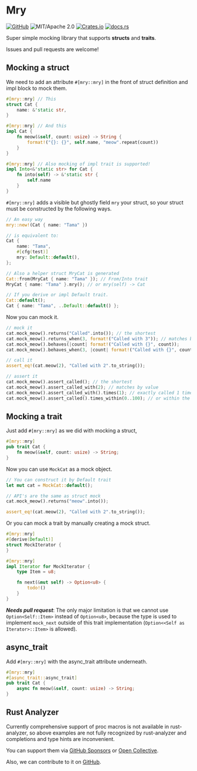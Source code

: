 # Mry

[![GitHub](https://img.shields.io/badge/GitHub-ryo33/mry-222222)](https://github.com/ryo33/mry)
![MIT/Apache 2.0](https://img.shields.io/badge/license-MIT%2FApache--2.0-blue.svg)
[![Crates.io](https://img.shields.io/crates/v/mry)](https://crates.io/crates/mry)
[![docs.rs](https://img.shields.io/docsrs/mry)](https://docs.rs/mry)

Super simple mocking library that supports **structs** and **traits**.

Issues and pull requests are welcome!

## Mocking a struct

We need to add an attribute `#[mry::mry]` in the front of struct definition and impl block to mock them.

```rust
#[mry::mry] // This
struct Cat {
    name: &'static str,
}

#[mry::mry] // And this
impl Cat {
    fn meow(&self, count: usize) -> String {
        format!("{}: {}", self.name, "meow".repeat(count))
    }
}

#[mry::mry] // Also mocking of impl trait is supported!
impl Into<&'static str> for Cat {
    fn into(self) -> &'static str {
        self.name
    }
}
```

`#[mry::mry]` adds a visible but ghostly field `mry`  your struct, so your struct must be constructed by the following ways.

```rust
// An easy way
mry::new!(Cat { name: "Tama" })

// is equivalent to:
Cat {
    name: "Tama",
    #[cfg(test)]
    mry: Default::default(),
};

// Also a helper struct MryCat is generated
Cat::from(MryCat { name: "Tama" }); // From/Into trait
MryCat { name: "Tama" }.mry(); // or mry(self) -> Cat

// If you derive or impl Default trait.
Cat::default();
Cat { name: "Tama", ..Default::default() };
```

Now you can mock it.

```rust
// mock it
cat.mock_meow().returns("Called".into()); // the shortest
cat.mock_meow().returns_when(3, format!("Called with 3")); // matches by value
cat.mock_meow().behaves(|count| format!("Called with {}", count));
cat.mock_meow().behaves_when(3, |count| format!("Called with {}", count)); // the longest

// call it
assert_eq!(cat.meow(2), "Called with 2".to_string());

// assert it
cat.mock_meow().assert_called(); // the shortest
cat.mock_meow().assert_called_with(2); // matches by value
cat.mock_meow().assert_called_with().times(1); // exactly called 1 time
cat.mock_meow().assert_called().times_within(0..100); // or within the range
```

## Mocking a trait

Just add `#[mry::mry]` as we did with mocking a struct,

```rust
#[mry::mry]
pub trait Cat {
    fn meow(&self, count: usize) -> String;
}
```

Now you can use `MockCat` as a mock object.

```rust
// You can construct it by Default trait
let mut cat = MockCat::default();

// API's are the same as struct mock
cat.mock_meow().returns("meow".into());

assert_eq!(cat.meow(2), "Called with 2".to_string());
```

Or you can mock a trait by manually creating a mock struct.

```rust
#[mry::mry]
#[derive(Default)]
struct MockIterator {
}

#[mry::mry]
impl Iterator for MockIterator {
    type Item = u8;

    fn next(&mut self) -> Option<u8> {
        todo!()
    }
}
```

***Needs pull request***: The only major limitation is that we cannot use `Option<Self::Item>` instead of `Option<u8>`, because the type is used to implement `mock_next` outside of this trait implementation (`Option<<Self as Iterator>::Item>` is allowed).

## async_trait

Add `#[mry::mry]` with the async_trait attribute underneath.

```rust
#[mry::mry]
#[async_trait::async_trait]
pub trait Cat {
    async fn meow(&self, count: usize) -> String;
}
```

## Rust Analyzer

Currently comprehensive support of proc macros is not available in rust-analyzer,
so above examples are not fully recognized by rust-analyzer and completions and type hints are inconvenient.

You can support them via [GitHub Sponsors](https://github.com/sponsors/rust-analyzer) or [Open Collective](https://opencollective.com/rust-analyzer).

Also, we can contribute to it on [GitHub](https://github.com/rust-analyzer/rust-analyzer).
